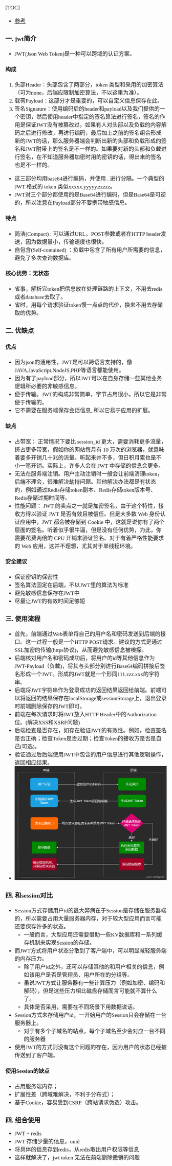<span  style="font-family: Simsun,serif; font-size: 17px; ">

[TOC]

- [参考](https://blog.csdn.net/wingrant/article/details/126445880)

### 一. jwt简介

- JWT(Json Web Token)是一种可以跨域的认证方案。

#### 构成

1. 头部Header：头部包含了两部分，token 类型和采用的加密算法（可为none，后端应限制加密算法，不以这里为准）。
2. 载荷Payload：这部分才是重要的，可以自定义信息保存在此。
3. 签名Signature：使用编码后的header和payload以及我们提供的一个密钥，然后使用header中指定的签名算法进行签名，签名的作用是保证JWT没有被篡改过，如果有人对头部以及负载的内容解码之后进行修改，再进行编码，最后加上之前的签名组合形成新的JWT的话，那么服务器端会判断出新的头部和负载形成的签名和JWT附带上的签名是不一样的。如果要对新的头部和负载进行签名，在不知道服务器加密时用的密钥的话，得出来的签名也是不一样的。

- 这三部分均用base64进行编码，并使用 . 进行分隔。一个典型的 JWT 格式的 token 类似xxxxx.yyyyy.zzzzz。
- JWT对三个部分都使用的是Base64进行编码，但是Base64是可逆的，所以注意在Payload部分不要携带敏感信息。

#### 特点

- 简洁(Compact) : 可以通过URL，POST参数或者在HTTP header发送，因为数据量小，传输速度也很快。
- 自包含(Self-contained) ：负载中包含了所有用户所需要的信息，避免了多次查询数据库。

#### 核心优势：无状态

- 省事，解析完token把信息放在处理链路的上下文，不用去redis或者database去取了。
- 省时，用每个请求验证token慢一点点的代价，换来不用去存储取的优势。

### 二. 优缺点

#### 优点

- 因为json的通用性，JWT是可以跨语言支持的，像JAVA,JavaScript,NodeJS,PHP等语言都能使用。
- 因为有了payload部分，所以JWT可以在自身存储一些其他业务逻辑所必要的非敏感信息。
- 便于传输。JWT的构成非常简单，字节占用很小，所以它是非常便于传输的。
- 它不需要在服务端保存会话信息, 所以它易于应用的扩展。

#### 缺点

- 占带宽： 正常情况下要比 session_id 更大，需要消耗更多流量，挤占更多带宽，假如你的网站每月有 10 万次的浏览器，就意味着要多开销几十兆的流量。听起来并不多，但日积月累也是不小一笔开销。实际上，许多人会在 JWT 中存储的信息会更多。
- 无法在服务端注销。用户主动注销时一般会让前端清理token，后端不理会，很难解决劫持问题。其他解决办法都是有状态的，例如通过Redis存储token副本、Redis存储token版本号、Redis存储过期时间等。
- 性能问题： JWT 的卖点之一就是加密签名，由于这个特性，接收方得以验证 JWT 是否有效且被信任。但是大多数 Web 身份认证应用中，JWT 都会被存储到 Cookie 中，这就是说你有了两个层面的签名。听着似乎很牛逼，但是没有任何优势，为此，你需要花费两倍的 CPU 开销来验证签名。对于有着严格性能要求的 Web 应用，这并不理想，尤其对于单线程环境。

#### 安全建议

- 保证密钥的保密性
- 签名算法固定在后端，不以JWT里的算法为标准
- 避免敏感信息保存在JWT中
- 尽量让JWT的有效时间足够短

### 三. 使用流程

- 首先，前端通过Web表单将自己的用户名和密码发送到后端的接口。这一过程一般是一个HTTP POST请求。建议的方式是通过SSL加密的传输(https协议)，从而避免敏感信息被嗅探。
- 后端核对用户名和密码成功后，将用户的id等其他信息作为 JWT-Payload（负载)，将其与头部分别进行Base64编码拼接后签名形成一个JWT。形成的JWT就是一个形同111.zzz.xxx的字符串。
- 后端将JWT字符串作为登录成功的返回结果返回给前端。前端可以将返回的结果保存在localStorage或sessionStorage上，退出登录时前端删除保存的JWT即可。
- 前端在每次请求时将JWT放入HTTP Header中的Authorization位。(解决XSS和XSRF问题)
- 后端检查是否存在，如存在验证JWT的有效性。例如，检查签名是否正确；检查Token是否过期；检查Token的接收方是否是自己(可选)。
- 验证通过后后端使用JWT中包含的用户信息进行其他逻辑操作，返回相应结果。
- ![](./pic/JWT使用流程.png)

### 四. 和session对比

- Session方式存储用户id的最大弊病在于Session是存储在服务器端的，所以需要占用大量服务器内存，对于较大型应用而言可能还要保存许多的状态。
    - 一般而言，大型应用还需要借助一些KV数据库和一系列缓存机制来实现Session的存储。
- 而JWT方式将用户状态分散到了客户端中，可以明显减轻服务端的内存压力。
    - 除了用户id之外，还可以存储其他的和用户相关的信息，例如该用户是否是管理员、用户所在的分组等。
    - 虽说JWT方式让服务器有一些计算压力（例如加密、编码和解码），但是这些压力相比磁盘存储而言可能就不算什么了。
    - 具体是否采用，需要在不同场景下用数据说话。
- Session方式来存储用户id，一开始用户的Session只会存储在一台服务器上。
    - 对于有多个子域名的站点，每个子域名至少会对应一台不同的服务器
- 使用JWT的方式则没有这个问题的存在，因为用户的状态已经被传送到了客户端。

#### 使用Session的缺点

- 占用服务端内存；
- 扩展性差（跨域难解决，不利于分布式）；
- 基于Cookie，容易受到CSRF（跨站请求伪造）攻击。

### 四. 组合使用

- JWT + redis
- JWT 存储少量的信息，uuid
- 将具体的信息存到redis，从redis取出用户权限等信息
- 这样就解决了，jwt token 无法在前端删除撤销的问题

</span>